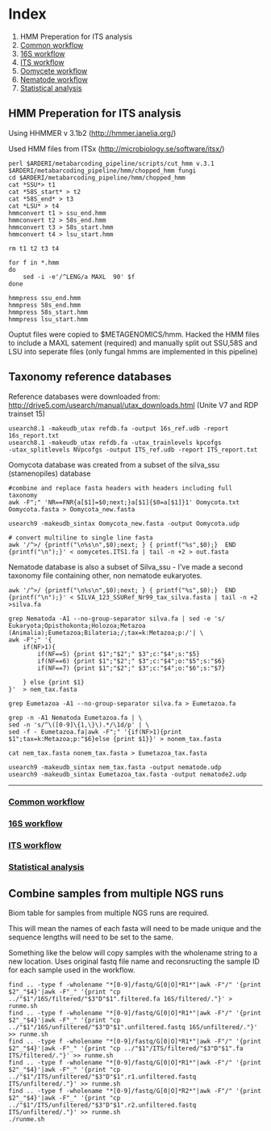 # Index 
 1. HMM Preperation for ITS analysis  
 2. [Common workflow](../master/Common%20workflow.md)
 6. [16S workflow](../master/16S%20%20workflow.md)
 18. [ITS workflow](../master/ITS%20workflow.md)
 20. [Oomycete workflow](../master/Oomycete%20workflow.md)
 22. [Nematode workflow](../master/Nematode%20workflow.md)
 24. [Statistical analysis](../master/statistical%20analysis.md)
 
## HMM Preperation for ITS analysis
Using HHMMER v 3.1b2 (http://hmmer.janelia.org/)

Used HMM files from ITSx (http://microbiology.se/software/itsx/)

```shell
perl $ARDERI/metabarcoding_pipeline/scripts/cut_hmm v.3.1 $ARDERI/metabarcoding_pipeline/hmm/chopped_hmm fungi
cd $ARDERI/metabarcoding_pipeline/hmm/chopped_hmm
cat *SSU*> t1
cat *58S_start* > t2
cat *58S_end* > t3
cat *LSU* > t4
hmmconvert t1 > ssu_end.hmm
hmmconvert t2 > 58s_end.hmm
hmmconvert t3 > 58s_start.hmm
hmmconvert t4 > lsu_start.hmm

rm t1 t2 t3 t4

for f in *.hmm
do
	sed -i -e'/^LENG/a MAXL  90' $f
done

hmmpress ssu_end.hmm
hmmpress 58s_end.hmm
hmmpress 58s_start.hmm
hmmpress lsu_start.hmm
```
Ouptut files were copied to $METAGENOMICS/hmm. Hacked the HMM files to include a MAXL satement (required) and manually split out SSU,58S and LSU into seperate files (only fungal hmms are implemented in this pipeline)

## Taxonomy reference databases
Reference databases were downloaded from:
http://drive5.com/usearch/manual/utax_downloads.html
(Unite V7 and RDP trainset 15)
```shell
usearch8.1 -makeudb_utax refdb.fa -output 16s_ref.udb -report 16s_report.txt
usearch8.1 -makeudb_utax refdb.fa -utax_trainlevels kpcofgs ‑utax_splitlevels NVpcofgs -output ITS_ref.udb -report ITS_report.txt
```

Oomycota database was created from a subset of the silva_ssu (stamenopiles) database
```shell
#combine and replace fasta headers with headers including full taxonomy
awk -F";" 'NR==FNR{a[$1]=$0;next;}a[$1]{$0=a[$1]}1' Oomycota.txt Oomycota.fasta > Oomycota_new.fasta

usearch9 -makeudb_sintax Oomycota_new.fasta -output Oomycota.udp

# convert multiline to single line fasta
awk '/^>/ {printf("\n%s\n",$0);next; } { printf("%s",$0);}  END {printf("\n");}' < oomycetes.ITS1.fa | tail -n +2 > out.fasta

```
Nematode database is also a subset of Silva_ssu - I've made a second taxonomy file containing other, non nematode eukaryotes.
```shell
awk '/^>/ {printf("\n%s\n",$0);next; } { printf("%s",$0);}  END {printf("\n");}' < SILVA_123_SSURef_Nr99_tax_silva.fasta | tail -n +2 >silva.fa

grep Nematoda -A1 --no-group-separator silva.fa | sed -e 's/ Eukaryota;Opisthokonta;Holozoa;Metazoa (Animalia);Eumetazoa;Bilateria;/;tax=k:Metazoa;p:/'| \
awk -F";" '{
	if(NF>1){
		if(NF==5) {print $1";"$2";" $3";c:"$4";s:"$5}
		if(NF==6) {print $1";"$2";" $3";c:"$4";o:"$5";s:"$6}
		if(NF==7) {print $1";"$2";" $3";c:"$4";o:"$6";s:"$7}
		
	} else {print $1}
}'  > nem_tax.fasta

grep Eumetazoa -A1 --no-group-separator silva.fa > Eumetazoa.fa

grep -n -A1 Nematoda Eumetazoa.fa | \
sed -n 's/^\([0-9]\{1,\}\).*/\1d/p' | \
sed -f - Eumetazoa.fa|awk -F";" '{if(NF>1){print $1";tax=k:Metazoa;p:"$6}else {print $1}}' > nonem_tax.fasta

cat nem_tax.fasta nonem_tax.fasta > Eumetazoa_tax.fasta

usearch9 -makeudb_sintax nem_tax.fasta -output nematode.udp
usearch9 -makeudb_sintax Eumetazoa_tax.fasta -output nematode2.udp
```

___
### [Common workflow](../master/Common%20workflow.md)
### [16S workflow](../master/16S%20%20workflow.md)
### [ITS workflow](../master//ITS%20workflow.md)
### [Statistical analysis](../master/statistical%20analysis.md)

## Combine samples from multiple NGS runs

Biom table for samples from multiple NGS runs are required.

This will mean the names of each fasta will need to be made unique and the sequence lengths will need to be set to the same.

Something like the below will copy samples with the wholename string to a new location. Uses original fastq file name and reconsructing the sample ID for each sample used in the workflow.
```shell
find .. -type f -wholename "*[0-9]/fastq/G[0|O]*R1*"|awk -F"/" '{print $2"_"$4}'|awk -F"_" '{print "cp ../"$1"/16S/filtered/"$3"D"$1".filtered.fa 16S/filtered/."}' > runme.sh
find .. -type f -wholename "*[0-9]/fastq/G[0|O]*R1*"|awk -F"/" '{print $2"_"$4}'|awk -F"_" '{print "cp ../"$1"/16S/unfiltered/"$3"D"$1".unfiltered.fastq 16S/unfiltered/."}' >> runme.sh
find .. -type f -wholename "*[0-9]/fastq/G[0|O]*R1*"|awk -F"/" '{print $2"_"$4}'|awk -F"_" '{print "cp ../"$1"/ITS/filtered/"$3"D"$1".fa ITS/filtered/."}' >> runme.sh
find .. -type f -wholename "*[0-9]/fastq/G[0|O]*R1*"|awk -F"/" '{print $2"_"$4}'|awk -F"_" '{print "cp ../"$1"/ITS/unfiltered/"$3"D"$1".r1.unfiltered.fastq ITS/unfiltered/."}' >> runme.sh
find .. -type f -wholename "*[0-9]/fastq/G[0|O]*R2*"|awk -F"/" '{print $2"_"$4}'|awk -F"_" '{print "cp ../"$1"/ITS/unfiltered/"$3"D"$1".r2.unfiltered.fastq ITS/unfiltered/."}' >> runme.sh
./runme.sh
```


